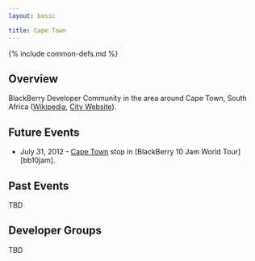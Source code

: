 ```yaml
---
layout: basic

title: Cape Town
---
```

{% include common-defs.md %}

## Overview

BlackBerry Developer Community in the area around Cape Town, South Africa
([Wikipedia](http://en.wikipedia.org/wiki/Cape_Town), [City Website](http://www.capetown.gov.za/)).

## Future Events

* July 31, 2012 - [Cape Town](http://www.blackberryjamworldtour.com/cape-town) stop in [BlackBerry 10 Jam World Tour][bb10jam].

## Past Events

TBD

## Developer Groups

TBD



